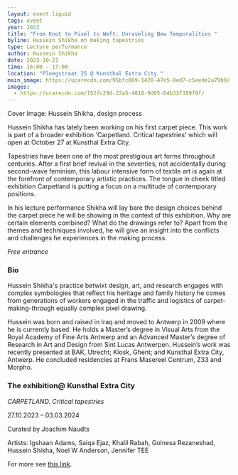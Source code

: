 ```yaml
---
layout: event.liquid
tags: event
year: 2023
title: "From Knot to Pixel to Weft: Unraveling New Temporalities "
byline: Hussein Shikha on making tapestries
type: Lecture performance
author: Hussein Shikha
date: 2023-10-21
time: 16:00 - 17:00
location: "Ploegstraat 25 @ Kunsthal Extra City "
main_image: https://ucarecdn.com/95bfc069-1420-47e5-8ed7-c5eede2a79b9/
images:
  - https://ucarecdn.com/152fc29d-22a5-4818-9d05-64b33f389f0f/
---
```

Cover Image: Hussein Shikha, design process

Hussein Shikha has lately been working on his first carpet piece. This work is part of a broader exhibition 'Carpetland. Critical tapestries' which will open at October 27 at Kunsthal Extra City. 

Tapestries have been one of the most prestigious art forms throughout centuries. After a first brief revival in the seventies, not accidentally during second-wave feminism, this labour intensive form of textile art is again at the forefront of contemporary artistic practices. The tongue in cheek titled exhibition Carpetland is putting a focus on a multitude of contemporary positions.

In his lecture performance Shikha will lay bare the design choices behind the carpet piece he will be showing in the context of this exhibition. Why are certain elements combined? What do the drawings refer to? Apart from the themes and techniques involved, he will give an insight into the conflicts and challenges he experiences in the making process. 

*Free entrance*

### Bio

Hussein Shikha's practice betwixt design, art, and research engages with complex symbologies that reflect his heritage and family history he comes from generations of workers engaged in the traffic and logistics of carpet-making-through equally complex pixel drawing. 

Hussein was born and raised in Iraq and moved to Antwerp in 2009 where he is currently based. He holds a Master’s degree in Visual Arts from the Royal Academy of Fine Arts Antwerp and an Advanced Master’s degree of Research in Art and Design from Sint Lucas Antwerpen. Hussein’s work was recently presented at BAK, Utrecht; Kiosk, Ghent; and Kunsthal Extra City, Antwerp. He concluded residencies at Frans Masereel Centrum, Z33 and Morpho.

### The exhibition@ Kunsthal Extra City

*CARPETLAND. Critical tapestries* 

27.10.2023 – 03.03.2024

Curated by Joachim Naudts

Artists: Igshaan Adams, Saiqa Ejaz,  Khalil Rabah, Golnesa Rezaneshad, Hussein Shikha, Noel W Anderson, Jennifer TEE

For more see [this link](https://extracitykunsthal.org/).